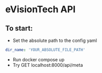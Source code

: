 # eVisionTech API
## To start:

- Set the absolute path to the config yaml
```YAML
dir_name: 'YOUR_ABSOLUTE_FILE_PATH'
```
- Run docker compose up
- Try GET localhost:8000/api/meta